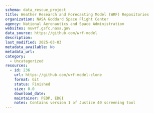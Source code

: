 ```yaml
---
schema: data_rescue_project 
title: Weather Research and Forecasting Model (WRF) Repositories
organization: NASA Goddard Space Flight Center
agency: National Aeronautics and Space Administration
websites: nuwrf.gsfc.nasa.gov
data_source: https://github.com/wrf-model
description: 
last_modified: 2025-03-03
metadata_available: No
metadata_url: 
category:
  - Uncategorized
resources:
  - id: 236
    url: https://github.com/wrf-model-clone
    format: Git
    status: Finished
    size: 0.0
    download_date: 
    maintainer: PEDP, EDGI
    notes: Contains version 1 of Justice 40 screening tool
---
```

